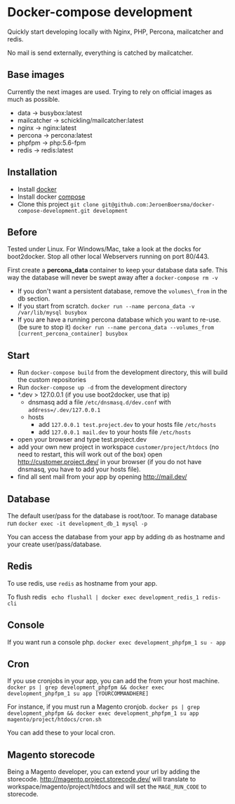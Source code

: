 
Docker-compose development
===

Quickly start developing locally with Nginx, PHP, Percona, mailcatcher and redis.

No mail is send externally, everything is catched by mailcatcher.


Base images
---

Currently the next images are used. Trying to rely on official images as much as possible.

- data -> busybox:latest
- mailcatcher -> schickling/mailcatcher:latest
- nginx -> nginx:latest
- percona -> percona:latest
- phpfpm -> php:5.6-fpm
- redis -> redis:latest


Installation
---

- Install [docker](https://docs.docker.com/)
- Install docker [compose](https://docs.docker.com/compose/install/)
- Clone this project 
  `git clone git@github.com:JeroenBoersma/docker-compose-development.git development`


Before
---

Tested under Linux. For Windows/Mac, take a look at the docks for boot2docker.
Stop all other local Webservers running on port 80/443.

First create a **percona\_data** container to keep your database data safe.
This way the database will never be swept away after a `docker-compose rm -v`

- If you don't want a persistent database, remove the `volumes\_from` in the db section.
- If you start from scratch.
  `docker run --name percona_data -v /var/lib/mysql busybox`
- If you are have a running percona database which you want to re-use. (be sure to stop it)
  `docker run --name percona_data --volumes_from [current_percona_container] busybox`

Start
---

- Run `docker-compose build` from the development directory, this will build the custom repositories
- Run `docker-compose up -d` from the development directory
- \*.dev > 127.0.0.1 (if you use boot2docker, use that ip)
    - dnsmasq
      add a file `/etc/dnsmasq.d/dev.conf` with `address=/.dev/127.0.0.1`
    - hosts
        - add `127.0.0.1 test.project.dev` to your hosts file `/etc/hosts`
        - add `127.0.0.1 mail.dev` to your hosts file `/etc/hosts`
- open your browser and type test.project.dev
- add your own new project in workspace `customer/project/htdocs` (no need to restart, this will work out of the box)
  open http://customer.project.dev/ in your browser (if you do not have dnsmasq, you have to add your hosts file).
- find all sent mail from your app by opening http://mail.dev/


Database
---

The default user/pass for the database is root/toor.
To manage database run `docker exec -it development_db_1 mysql -p`

You can access the database from your app by adding `db` as hostname and your create user/pass/database.


Redis
---

To use redis, use `redis` as hostname from your app.

To flush redis ` echo flushall | docker exec development_redis_1 redis-cli`


Console
---

If you want run a console php.
`docker exec development_phpfpm_1 su - app`

Cron
---

If you use cronjobs in your app, you can add the from your host machine.
`docker ps | grep development_phpfpm && docker exec development_phpfpm_1 su app [YOURCOMMANDHERE]`

For instance, if you must run a Magento cronjob.
`docker ps | grep development_phpfpm && docker exec development_phpfpm_1 su app magento/project/htdocs/cron.sh`

You can add these to your local cron.


Magento storecode
---

Being a Magento developer, you can extend your url by adding the storecode.
http://magento.project.storecode.dev/ will translate to workspace/magento/project/htdocs 
and will set the `MAGE_RUN_CODE` to storecode.

